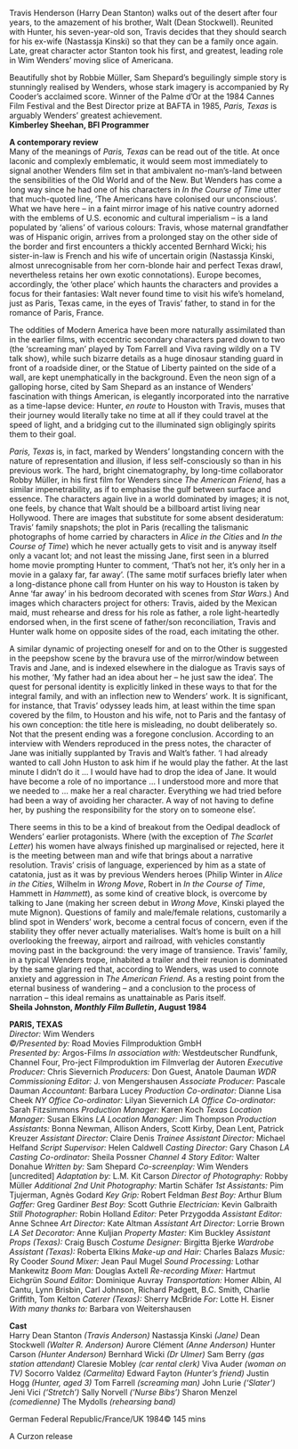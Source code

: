 
Travis Henderson (Harry Dean Stanton) walks out of the desert after four years, to the amazement of his brother, Walt (Dean Stockwell). Reunited with Hunter, his seven-year-old son, Travis decides that they should search for his ex-wife (Nastassja Kinski) so that they can be a family once again. Late, great character actor Stanton took his first, and greatest, leading role in Wim Wenders’ moving slice of Americana.

Beautifully shot by Robbie Müller, Sam Shepard’s beguilingly simple story is stunningly realised by Wenders, whose stark imagery is accompanied by Ry Cooder’s acclaimed score. Winner of the Palme d’Or at the 1984 Cannes Film Festival and the Best Director prize at BAFTA in 1985, _Paris, Texas_ is arguably Wenders’ greatest achievement.  
**Kimberley Sheehan, BFI Programmer**  

**A contemporary review**  
Many of the meanings of _Paris, Texas_ can be read out of the title. At once laconic and complexly emblematic, it would seem most immediately to signal another Wenders film set in that ambivalent no-man’s-land between the sensibilities of the Old World and of the New. But Wenders has come a long way since he had one of his characters in _In the Course of Time_ utter that much-quoted line, ‘The Americans have colonised our unconscious’. What we have here – in a faint mirror image of his native country adorned with the emblems of U.S. economic and cultural imperialism – is a land populated by ‘aliens’ of various colours: Travis, whose maternal grandfather was of Hispanic origin, arrives from a prolonged stay on the other side of the border and first encounters a thickly accented Bernhard Wicki; his sister-in-law is French and his wife of uncertain origin (Nastassja Kinski, almost unrecognisable from her corn-blonde hair and perfect Texas drawl, nevertheless retains her own exotic connotations). Europe becomes, accordingly, the ‘other place’ which haunts the characters and provides a focus for their fantasies: Walt never found time to visit his wife’s homeland, just as Paris, Texas came, in the eyes of Travis’ father, to stand in for the romance of Paris, France.

The oddities of Modern America have been more naturally assimilated than in the earlier films, with eccentric secondary characters pared down to two (the ‘screaming man’ played by Tom Farrell and Viva raving wildly on a TV talk show), while such bizarre details as a huge dinosaur standing guard in front of a roadside diner, or the Statue of Liberty painted on the side of a wall, are kept unemphatically in the background. Even the neon sign of a galloping horse, cited by Sam Shepard as an instance of Wenders’ fascination with things American, is elegantly incorporated into the narrative as a time-lapse device: Hunter, _en route_ to Houston with Travis, muses that their journey would literally take no time at all if they could travel at the speed of light, and a bridging cut to the illuminated sign obligingly spirits them to their goal.

_Paris, Texas_ is, in fact, marked by Wenders’ longstanding concern with the nature of representation and illusion, if less self-consciously so than in his previous work. The hard, bright cinematography, by long-time collaborator Robby Müller, in his first film for Wenders since _The American Friend_, has a similar impenetrability, as if to emphasise the gulf between surface and essence. The characters again live in a world dominated by images; it is not, one feels, by chance that Walt should be a billboard artist living near Hollywood. There are images that substitute for some absent desideratum: Travis’ family snapshots; the plot in Paris (recalling the talismanic photographs of home carried by characters in _Alice in the Cities_ and _In the Course of Time_) which he never actually gets to visit and is anyway itself only a vacant lot; and not least the missing Jane, first seen in a blurred home movie prompting Hunter to comment, ‘That’s not her, it’s only her in a movie in a galaxy far, far away’. (The same motif surfaces briefly later when a long-distance phone call from Hunter on his way to Houston is taken by Anne ‘far away’ in his bedroom decorated with scenes from _Star Wars_.) And images which characters project for others: Travis, aided by the Mexican maid, must rehearse and dress for his role as father, a role light-heartedly endorsed when, in the first scene of father/son reconciliation, Travis and Hunter walk home on opposite sides of the road, each imitating the other.

A similar dynamic of projecting oneself for and on to the Other is suggested in the peepshow scene by the bravura use of the mirror/window between Travis and Jane, and is indexed elsewhere in the dialogue as Travis says of his mother, ‘My father had an idea about her – he just saw the idea’. The quest for personal identity is explicitly linked in these ways to that for the integral family, and with an inflection new to Wenders’ work. It is significant, for instance, that Travis’ odyssey leads him, at least within the time span covered by the film, to Houston and his wife, not to Paris and the fantasy of his own conception: the title here is misleading, no doubt deliberately so. Not that the present ending was a foregone conclusion. According to an interview with Wenders reproduced in the press notes, the character of Jane was initially supplanted by Travis and Walt’s father. ‘I had already wanted to call John Huston to ask him if he would play the father. At the last minute I didn’t do it … I would have had to drop the idea of Jane. It would have become a role of no importance … I understood more and more that we needed to … make her a real character. Everything we had tried before had been a way of avoiding her character. A way of not having to define her, by pushing the responsibility for the story on to someone else’.

There seems in this to be a kind of breakout from the Oedipal deadlock of Wenders’ earlier protagonists. Where (with the exception of _The Scarlet Letter_) his women have always finished up marginalised or rejected, here it is the meeting between man and wife that brings about a narrative resolution. Travis’ crisis of language, experienced by him as a state of catatonia, just as it was by previous Wenders heroes (Philip Winter in _Alice in the Cities_, Wilhelm in _Wrong Move_, Robert in _In the Course of Time_, Hammett in _Hammett_), as some kind of creative block, is overcome by talking to Jane (making her screen debut in _Wrong Move_, Kinski played the mute Mignon). Questions of family and male/female relations, customarily a blind spot in Wenders’ work, become a central focus of concern, even if the stability they offer never actually materialises. Walt’s home is built on a hill overlooking the freeway, airport and railroad, with vehicles constantly moving past in the background: the very image of transience. Travis’ family, in a typical Wenders trope, inhabited a trailer and their reunion is dominated by the same glaring red that, according to Wenders, was used to connote anxiety and aggression in  _The American Friend_. As a resting point from the eternal business of wandering – and a conclusion to the process of narration – this ideal remains as unattainable as Paris itself.  
**Sheila Johnston, _Monthly Film Bulletin_, August 1984**  

**PARIS, TEXAS**  
_Director:_ Wim Wenders  
_©/Presented by:_ Road Movies Filmproduktion GmbH  
_Presented by:_ Argos-Films
_In association with:_ Westdeutscher Rundfunk, Channel Four, Pro-ject Filmproduktion im Filmverlag der Autoren
_Executive Producer:_ Chris Sievernich
_Producers:_ Don Guest, Anatole Dauman
_WDR Commissioning Editor:_ J. von Mengershausen
_Associate Producer:_ Pascale Dauman
_Accountant:_ Barbara Lucey
_Production Co-ordinator:_ Dianne Lisa Cheek
_NY Office Co-ordinator:_ Lilyan Sievernich
_LA Office Co-ordinator:_ Sarah Fitzsimmons
_Production Manager:_ Karen Koch
_Texas Location Manager:_ Susan Elkins
_LA Location Manager:_ Jim Thompson
_Production Assistants:_ Bonna Newman, Allison Anders, Scott Kirby, Dean Lent, Patrick Kreuzer
_Assistant Director:_ Claire Denis
_Trainee Assistant Director:_ Michael Helfand
_Script Supervisor:_ Helen Caldwell
_Casting Director:_ Gary Chason
_LA Casting Co-ordinator:_ Sheila Possner
_Channel 4 Story Editor:_ Walter Donahue
_Written by:_ Sam Shepard
_Co-screenplay:_ Wim Wenders [uncredited]
_Adaptation by:_ L.M. Kit Carson
_Director of Photography:_ Robby Müller
_Additional 2nd Unit Photography:_ Martin Schäfer
_1st Assistants:_ Pim Tjujerman, Agnès Godard
_Key Grip:_ Robert Feldman
_Best Boy:_ Arthur Blum
_Gaffer:_ Greg Gardiner
_Best Boy:_ Scott Guthrie
_Electrician:_ Kevin Galbraith
_Still Photographer:_ Robin Holland
_Editor:_ Peter Przygodda
_Assistant Editor:_ Anne Schnee
_Art Director:_ Kate Altman
_Assistant Art Director:_ Lorrie Brown
_LA Set Decorator:_ Anne Kuljian
_Property Master:_ Kim Buckley
_Assistant Props (Texas):_ Craig Busch
_Costume Designer:_ Birgitta Bjerke
_Wardrobe Assistant (Texas):_ Roberta Elkins
_Make-up and Hair:_ Charles Balazs
_Music:_ Ry Cooder
_Sound Mixer:_ Jean Paul Mugel
_Sound Processing:_ Lothar Mankewitz
_Boom Man:_ Douglas Axtell
_Re-recording Mixer:_ Hartmut Eichgrün
_Sound Editor:_ Dominique Auvray
_Transportation:_ Homer Albin, Al Cantu, Lynn Brisbin, Carl Johnson, Richard Padgett, B.C. Smith, Charlie Griffith, Tom Kelton
_Caterer (Texas):_ Sherry McBride
_For:_ Lotte H. Eisner
_With many thanks to:_ Barbara von Weitershausen

**Cast**  
Harry Dean Stanton _(Travis Anderson)_
Nastassja Kinski _(Jane)_
Dean Stockwell _(Walter R. Anderson)_
Aurore Clément _(Anne Anderson)_
Hunter Carson _(Hunter Anderson)_
Bernhard Wicki _(Dr Ulmer)_
Sam Berry _(gas station attendant)_
Claresie Mobley _(car rental clerk)_
Viva Auder _(woman on TV)_
Socorro Valdez _(Carmelita)_
Edward Fayton _(Hunter’s friend)_
Justin Hogg _(Hunter, aged 3)_
Tom Farrell _(screaming man)_
John Lurie _(‘Slater’)_
Jeni Vici _(‘Stretch’)_
Sally Norvell _(‘Nurse Bibs’)_
Sharon Menzel _(comedienne)_
The Mydolls _(rehearsing band)_

German Federal Republic/France/UK 1984©
145 mins

A Curzon release
<!--stackedit_data:
eyJoaXN0b3J5IjpbNDgxODU4NDJdfQ==
-->